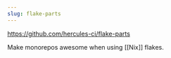 ```yaml
---
slug: flake-parts
---
```


https://github.com/hercules-ci/flake-parts

Make monorepos awesome when using [[Nix]] flakes.